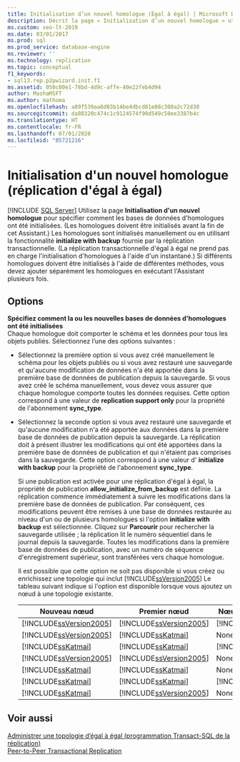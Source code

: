 ```yaml
---
title: Initialisation d’un nouvel homologue (Égal à égal) | Microsoft Docs
description: Décrit la page « Initialisation d’un nouvel homologue » utilisée pour la réplication d’égal à égal dans SQL Server Management Studio (SSMS).
ms.custom: seo-lt-2019
ms.date: 03/01/2017
ms.prod: sql
ms.prod_service: database-engine
ms.reviewer: ''
ms.technology: replication
ms.topic: conceptual
f1_keywords:
- sql13.rep.p2pwizard.init.f1
ms.assetid: 050c00e1-78bd-4d9c-affe-40e22feb4d94
author: MashaMSFT
ms.author: mathoma
ms.openlocfilehash: a89f539aa8d03b14be4dbcd81e08c308a2c72d30
ms.sourcegitcommit: da88320c474c1c9124574f90d549c50ee3387b4c
ms.translationtype: HT
ms.contentlocale: fr-FR
ms.lasthandoff: 07/01/2020
ms.locfileid: "85721216"
---
```

# <a name="new-peer-initialization-peer-to-peer-replication"></a>Initialisation d'un nouvel homologue (réplication d'égal à égal)
 [!INCLUDE [SQL Server](../../includes/applies-to-version/sqlserver.md)]
  Utilisez la page **Initialisation d'un nouvel homologue** pour spécifier comment les bases de données d'homologues ont été initialisées. (Les homologues doivent être initialisés avant la fin de cet Assistant.) Les homologues sont initialisés manuellement ou en utilisant la fonctionnalité **initialize with backup** fournie par la réplication transactionnelle. (La réplication transactionnelle d'égal à égal ne prend pas en charge l'initialisation d'homologues à l'aide d'un instantané.) Si différents homologues doivent être initialisés à l'aide de différentes méthodes, vous devez ajouter séparément les homologues en exécutant l'Assistant plusieurs fois.  
  
## <a name="options"></a>Options  
 **Spécifiez comment la ou les nouvelles bases de données d'homologues ont été initialisées**  
 Chaque homologue doit comporter le schéma et les données pour tous les objets publiés. Sélectionnez l’une des options suivantes :  
  
-   Sélectionnez la première option si vous avez créé manuellement le schéma pour les objets publiés ou si vous avez restauré une sauvegarde et qu'aucune modification de données n'a été apportée dans la première base de données de publication depuis la sauvegarde. Si vous avez créé le schéma manuellement, vous devez vous assurer que chaque homologue comporte toutes les données requises. Cette option correspond à une valeur de **replication support only** pour la propriété de l'abonnement **sync_type**.  
  
-   Sélectionnez la seconde option si vous avez restauré une sauvegarde et qu'aucune modification n'a été apportée aux données dans la première base de données de publication depuis la sauvegarde. La réplication doit à présent illustrer les modifications qui ont été apportées dans la première base de données de publication et qui n'étaient pas comprises dans la sauvegarde. Cette option correspond à une valeur d' **initialize with backup** pour la propriété de l'abonnement **sync_type**.  
  
     Si une publication est activée pour une réplication d'égal à égal, la propriété de publication **allow_initialize_from_backup** est définie. La réplication commence immédiatement à suivre les modifications dans la première base de données de publication. Par conséquent, ces modifications peuvent être remises à une base de données restaurée au niveau d'un ou de plusieurs homologues si l'option **initialize with backup** est sélectionnée. Cliquez sur **Parcourir** pour rechercher la sauvegarde utilisée ; la réplication lit le numéro séquentiel dans le journal depuis la sauvegarde. Toutes les modifications dans la première base de données de publication, avec un numéro de séquence d'enregistrement supérieur, sont transférées vers chaque homologue.  
  
     Il est possible que cette option ne soit pas disponible si vous créez ou enrichissez une topologie qui inclut [!INCLUDE[ssVersion2005](../../includes/ssversion2005-md.md)] Le tableau suivant indique si l'option est disponible lorsque vous ajoutez un nœud à une topologie existante.  
  
    |Nouveau nœud|Premier nœud|Nœuds supplémentaires|Option|  
    |--------------|----------------|----------------------|------------|  
    |[!INCLUDE[ssVersion2005](../../includes/ssversion2005-md.md)]|[!INCLUDE[ssVersion2005](../../includes/ssversion2005-md.md)]|[!INCLUDE[ssVersion2005](../../includes/ssversion2005-md.md)]|Désactivé|  
    |[!INCLUDE[ssVersion2005](../../includes/ssversion2005-md.md)]|[!INCLUDE[ssKatmai](../../includes/sskatmai-md.md)]|None|Désactivé|  
    |[!INCLUDE[ssKatmai](../../includes/sskatmai-md.md)]|[!INCLUDE[ssKatmai](../../includes/sskatmai-md.md)]|[!INCLUDE[ssVersion2005](../../includes/ssversion2005-md.md)]|Désactivé|  
    |[!INCLUDE[ssVersion2005](../../includes/ssversion2005-md.md)]|[!INCLUDE[ssVersion2005](../../includes/ssversion2005-md.md)]|None|activé|  
    |[!INCLUDE[ssKatmai](../../includes/sskatmai-md.md)]|[!INCLUDE[ssKatmai](../../includes/sskatmai-md.md)]|None|activé|  
    |[!INCLUDE[ssKatmai](../../includes/sskatmai-md.md)]|[!INCLUDE[ssKatmai](../../includes/sskatmai-md.md)]|[!INCLUDE[ssKatmai](../../includes/sskatmai-md.md)]|activé|  
    |[!INCLUDE[ssKatmai](../../includes/sskatmai-md.md)]|[!INCLUDE[ssVersion2005](../../includes/ssversion2005-md.md)]|None|activé|  
  
## <a name="see-also"></a>Voir aussi  
 [Administrer une topologie d’égal à égal &#40;programmation Transact-SQL de la réplication&#41;](../../relational-databases/replication/administration/administer-a-peer-to-peer-topology-replication-transact-sql-programming.md)   
 [Peer-to-Peer Transactional Replication](../../relational-databases/replication/transactional/peer-to-peer-transactional-replication.md)  
  
  
